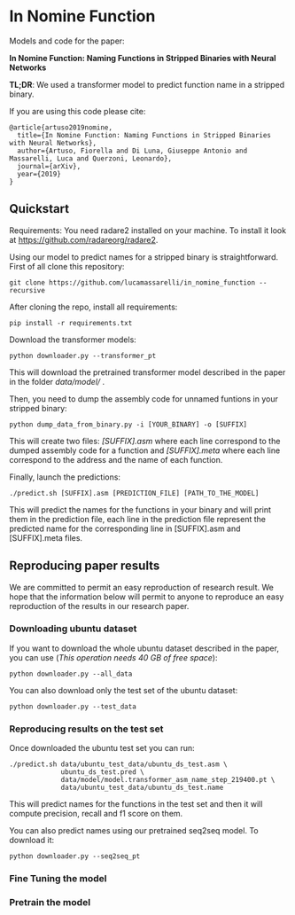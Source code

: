 # In Nomine Function

Models and code for the paper: 

**In Nomine Function: Naming Functions in Stripped Binaries with Neural Networks**

**TL;DR**: We used a transformer model to predict function name in a stripped binary.

If you are using this code please cite:

```shell script
@article{artuso2019nomine,
  title={In Nomine Function: Naming Functions in Stripped Binaries with Neural Networks},
  author={Artuso, Fiorella and Di Luna, Giuseppe Antonio and Massarelli, Luca and Querzoni, Leonardo},
  journal={arXiv},
  year={2019}
}
```

## Quickstart

Requirements: You need radare2 installed on your machine. To install it look at https://github.com/radareorg/radare2.


Using our model to predict names for a stripped binary is straightforward.
First of all clone this repository:
```shell script
git clone https://github.com/lucamassarelli/in_nomine_function --recursive
```

After cloning the repo, install all requirements:
```shell script
pip install -r requirements.txt
```

Download the transformer models:
```shell script
python downloader.py --transformer_pt
```
This will download the pretrained transformer model described in the paper in the folder *data/model/* .

Then, you need to dump the assembly code for unnamed funtions in your stripped binary:
```shell script
python dump_data_from_binary.py -i [YOUR_BINARY] -o [SUFFIX]
```
This will create two files: *[SUFFIX].asm* where each line correspond to the dumped assembly code for a function and
*[SUFFIX].meta* where each line correspond to the address and the name of each function.

Finally, launch the predictions:
```shell script
./predict.sh [SUFFIX].asm [PREDICTION_FILE] [PATH_TO_THE_MODEL]
```
This will predict the names for the functions in your binary and will print them in the prediction file, each line 
in the prediction file represent the predicted name for the corresponding line in [SUFFIX].asm and [SUFFIX].meta files.

## Reproducing paper results
We are committed to permit an easy reproduction of research result. We hope that the information below will permit to 
anyone to reproduce an easy reproduction of the results in our research paper.

### Downloading ubuntu dataset

If you want to download the whole ubuntu dataset described in the paper, you can use 
(*This operation needs 40 GB of free space*):
```shell script
python downloader.py --all_data
```

You can also download only the test set of the ubuntu dataset:
```shell script
python downloader.py --test_data
```

### Reproducing results on the test set

Once downloaded the ubuntu test set you can run:
```shell script
./predict.sh data/ubuntu_test_data/ubuntu_ds_test.asm \
             ubuntu_ds_test.pred \
             data/model/model.transformer_asm_name_step_219400.pt \
             data/ubuntu_test_data/ubuntu_ds_test.name
```
This will predict names for the functions in the test set and then it will compute precision, recall and f1 score on them.

You can also predict names using our pretrained seq2seq model. To download it:
```shell script
python downloader.py --seq2seq_pt
```

### Fine Tuning the model



### Pretrain the model

